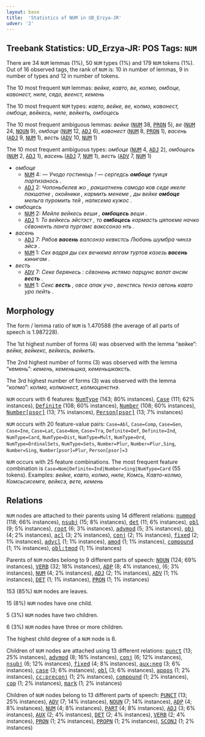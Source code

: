 ```yaml
---
layout: base
title:  'Statistics of NUM in UD_Erzya-JR'
udver: '2'
---
```


## Treebank Statistics: UD_Erzya-JR: POS Tags: `NUM`

There are 34 `NUM` lemmas (1%), 50 `NUM` types (1%) and 179 `NUM` tokens (1%).
Out of 16 observed tags, the rank of `NUM` is: 10 in number of lemmas, 9 in number of types and 12 in number of tokens.

The 10 most frequent `NUM` lemmas: <em>вейке, кавто, ве, колмо, омбоце, кавонест, ниле, сядо, веенст, кемень</em>

The 10 most frequent `NUM` types:  <em>кавто, вейке, ве, колмо, кавонест, омбоце, вейкесь, ниле, вейкеть, омбоцесь</em>

The 10 most frequent ambiguous lemmas: <em>вейке</em> (<tt><a href="myv_jr-pos-NUM.html">NUM</a></tt> 38, <tt><a href="myv_jr-pos-PRON.html">PRON</a></tt> 5), <em>ве</em> (<tt><a href="myv_jr-pos-NUM.html">NUM</a></tt> 24, <tt><a href="myv_jr-pos-NOUN.html">NOUN</a></tt> 9), <em>омбоце</em> (<tt><a href="myv_jr-pos-NUM.html">NUM</a></tt> 12, <tt><a href="myv_jr-pos-ADJ.html">ADJ</a></tt> 6), <em>кавонест</em> (<tt><a href="myv_jr-pos-NUM.html">NUM</a></tt> 8, <tt><a href="myv_jr-pos-PRON.html">PRON</a></tt> 1), <em>васень</em> (<tt><a href="myv_jr-pos-ADJ.html">ADJ</a></tt> 9, <tt><a href="myv_jr-pos-NUM.html">NUM</a></tt> 1), <em>весть</em> (<tt><a href="myv_jr-pos-ADV.html">ADV</a></tt> 10, <tt><a href="myv_jr-pos-NUM.html">NUM</a></tt> 1)

The 10 most frequent ambiguous types:  <em>омбоце</em> (<tt><a href="myv_jr-pos-NUM.html">NUM</a></tt> 4, <tt><a href="myv_jr-pos-ADJ.html">ADJ</a></tt> 2), <em>омбоцесь</em> (<tt><a href="myv_jr-pos-NUM.html">NUM</a></tt> 2, <tt><a href="myv_jr-pos-ADJ.html">ADJ</a></tt> 1), <em>васень</em> (<tt><a href="myv_jr-pos-ADJ.html">ADJ</a></tt> 7, <tt><a href="myv_jr-pos-NUM.html">NUM</a></tt> 1), <em>весть</em> (<tt><a href="myv_jr-pos-ADV.html">ADV</a></tt> 7, <tt><a href="myv_jr-pos-NUM.html">NUM</a></tt> 1)


* <em>омбоце</em>
  * <tt><a href="myv_jr-pos-NUM.html">NUM</a></tt> 4: <em>― Учодо гостинець ! ― сергедсь <b>омбоце</b> туиця партизанось .</em>
  * <tt><a href="myv_jr-pos-ADJ.html">ADJ</a></tt> 2: <em>Чопоньбелев жо , ракшатнень самодо ков седе икеле пакшатне , окойники , кармить менеме , ды вейке <b>омбоце</b> мельга пуромить тей , налксема кужос .</em>
* <em>омбоцесь</em>
  * <tt><a href="myv_jr-pos-NUM.html">NUM</a></tt> 2: <em>Мейле вейкесь веши , <b>омбоцесь</b> веши .</em>
  * <tt><a href="myv_jr-pos-ADJ.html">ADJ</a></tt> 1: <em>То вейкесь эйстэст , то <b>омбоцесь</b> кармасть цяпоеме начко сёвоненть ланга пургамс вакссонзо нть .</em>
* <em>васень</em>
  * <tt><a href="myv_jr-pos-ADJ.html">ADJ</a></tt> 7: <em>Рябов <b>васень</b> валсонзо кевкстсь Любань шумбра чинзэ эйсэ .</em>
  * <tt><a href="myv_jr-pos-NUM.html">NUM</a></tt> 1: <em>Сех вадря ды сех вечкема ялгам туртов казезь <b>васень</b> кинигам .</em>
* <em>весть</em>
  * <tt><a href="myv_jr-pos-ADV.html">ADV</a></tt> 7: <em>Секе берянесь : сёвонень истямо парцунс валат ансяк <b>весть</b> .</em>
  * <tt><a href="myv_jr-pos-NUM.html">NUM</a></tt> 1: <em>Секс <b>весть</b> , овсе апак учо , венстясь тензэ овтонь кавто уро пейть .</em>

## Morphology

The form / lemma ratio of `NUM` is 1.470588 (the average of all parts of speech is 1.987228).

The 1st highest number of forms (4) was observed with the lemma “вейке”: <em>вейке, вейкекс, вейкесь, вейкеть</em>.

The 2nd highest number of forms (3) was observed with the lemma “кемень”: <em>кемень, кеменьшка, кеменьшкаксть</em>.

The 3rd highest number of forms (3) was observed with the lemma “колмо”: <em>колмо, колмонест, колмоценстнэ</em>.

`NUM` occurs with 6 features: <tt><a href="myv_jr-feat-NumType.html">NumType</a></tt> (143; 80% instances), <tt><a href="myv_jr-feat-Case.html">Case</a></tt> (111; 62% instances), <tt><a href="myv_jr-feat-Definite.html">Definite</a></tt> (108; 60% instances), <tt><a href="myv_jr-feat-Number.html">Number</a></tt> (108; 60% instances), <tt><a href="myv_jr-feat-Number-psor.html">Number[psor]</a></tt> (13; 7% instances), <tt><a href="myv_jr-feat-Person-psor.html">Person[psor]</a></tt> (13; 7% instances)

`NUM` occurs with 20 feature-value pairs: `Case=Abl`, `Case=Comp`, `Case=Gen`, `Case=Ine`, `Case=Lat`, `Case=Nom`, `Case=Tra`, `Definite=Def`, `Definite=Ind`, `NumType=Card`, `NumType=Dist`, `NumType=Mult`, `NumType=Ord`, `NumType=OrdinalSets`, `NumType=Sets`, `Number=Plur`, `Number=Plur,Sing`, `Number=Sing`, `Number[psor]=Plur`, `Person[psor]=3`

`NUM` occurs with 25 feature combinations.
The most frequent feature combination is `Case=Nom|Definite=Ind|Number=Sing|NumType=Card` (55 tokens).
Examples: <em>вейке, кавто, колмо, ниле, Комсь, Кавто-колмо, Комсьсисемге, вейксэ, вете, кемень</em>


## Relations

`NUM` nodes are attached to their parents using 14 different relations: <tt><a href="myv_jr-dep-nummod.html">nummod</a></tt> (118; 66% instances), <tt><a href="myv_jr-dep-nsubj.html">nsubj</a></tt> (15; 8% instances), <tt><a href="myv_jr-dep-det.html">det</a></tt> (11; 6% instances), <tt><a href="myv_jr-dep-obl.html">obl</a></tt> (9; 5% instances), <tt><a href="myv_jr-dep-root.html">root</a></tt> (6; 3% instances), <tt><a href="myv_jr-dep-advmod.html">advmod</a></tt> (5; 3% instances), <tt><a href="myv_jr-dep-obj.html">obj</a></tt> (4; 2% instances), <tt><a href="myv_jr-dep-acl.html">acl</a></tt> (3; 2% instances), <tt><a href="myv_jr-dep-conj.html">conj</a></tt> (2; 1% instances), <tt><a href="myv_jr-dep-fixed.html">fixed</a></tt> (2; 1% instances), <tt><a href="myv_jr-dep-advcl.html">advcl</a></tt> (1; 1% instances), <tt><a href="myv_jr-dep-amod.html">amod</a></tt> (1; 1% instances), <tt><a href="myv_jr-dep-compound.html">compound</a></tt> (1; 1% instances), <tt><a href="myv_jr-dep-obl-tmod.html">obl:tmod</a></tt> (1; 1% instances)

Parents of `NUM` nodes belong to 9 different parts of speech: <tt><a href="myv_jr-pos-NOUN.html">NOUN</a></tt> (124; 69% instances), <tt><a href="myv_jr-pos-VERB.html">VERB</a></tt> (32; 18% instances), <tt><a href="myv_jr-pos-ADP.html">ADP</a></tt> (8; 4% instances),  (6; 3% instances), <tt><a href="myv_jr-pos-NUM.html">NUM</a></tt> (4; 2% instances), <tt><a href="myv_jr-pos-ADJ.html">ADJ</a></tt> (2; 1% instances), <tt><a href="myv_jr-pos-ADV.html">ADV</a></tt> (1; 1% instances), <tt><a href="myv_jr-pos-DET.html">DET</a></tt> (1; 1% instances), <tt><a href="myv_jr-pos-PRON.html">PRON</a></tt> (1; 1% instances)

153 (85%) `NUM` nodes are leaves.

15 (8%) `NUM` nodes have one child.

5 (3%) `NUM` nodes have two children.

6 (3%) `NUM` nodes have three or more children.

The highest child degree of a `NUM` node is 8.

Children of `NUM` nodes are attached using 13 different relations: <tt><a href="myv_jr-dep-punct.html">punct</a></tt> (13; 25% instances), <tt><a href="myv_jr-dep-advmod.html">advmod</a></tt> (8; 16% instances), <tt><a href="myv_jr-dep-conj.html">conj</a></tt> (6; 12% instances), <tt><a href="myv_jr-dep-nsubj.html">nsubj</a></tt> (6; 12% instances), <tt><a href="myv_jr-dep-fixed.html">fixed</a></tt> (4; 8% instances), <tt><a href="myv_jr-dep-aux-neg.html">aux:neg</a></tt> (3; 6% instances), <tt><a href="myv_jr-dep-case.html">case</a></tt> (3; 6% instances), <tt><a href="myv_jr-dep-obl.html">obl</a></tt> (3; 6% instances), <tt><a href="myv_jr-dep-appos.html">appos</a></tt> (1; 2% instances), <tt><a href="myv_jr-dep-cc-preconj.html">cc:preconj</a></tt> (1; 2% instances), <tt><a href="myv_jr-dep-compound.html">compound</a></tt> (1; 2% instances), <tt><a href="myv_jr-dep-cop.html">cop</a></tt> (1; 2% instances), <tt><a href="myv_jr-dep-mark.html">mark</a></tt> (1; 2% instances)

Children of `NUM` nodes belong to 13 different parts of speech: <tt><a href="myv_jr-pos-PUNCT.html">PUNCT</a></tt> (13; 25% instances), <tt><a href="myv_jr-pos-ADV.html">ADV</a></tt> (7; 14% instances), <tt><a href="myv_jr-pos-NOUN.html">NOUN</a></tt> (7; 14% instances), <tt><a href="myv_jr-pos-ADP.html">ADP</a></tt> (4; 8% instances), <tt><a href="myv_jr-pos-NUM.html">NUM</a></tt> (4; 8% instances), <tt><a href="myv_jr-pos-PART.html">PART</a></tt> (4; 8% instances), <tt><a href="myv_jr-pos-ADJ.html">ADJ</a></tt> (3; 6% instances), <tt><a href="myv_jr-pos-AUX.html">AUX</a></tt> (2; 4% instances), <tt><a href="myv_jr-pos-DET.html">DET</a></tt> (2; 4% instances), <tt><a href="myv_jr-pos-VERB.html">VERB</a></tt> (2; 4% instances), <tt><a href="myv_jr-pos-PRON.html">PRON</a></tt> (1; 2% instances), <tt><a href="myv_jr-pos-PROPN.html">PROPN</a></tt> (1; 2% instances), <tt><a href="myv_jr-pos-SCONJ.html">SCONJ</a></tt> (1; 2% instances)

